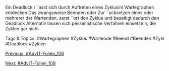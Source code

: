 Ein Deadlock l ¨asst sich durch Auftreten eines Zyklusim Wartegraphen
entdecken
Das zwangsweise Beenden oder Zur ¨ucksetzen eines oder mehrerer der
Wartenden, zerst ¨ort den Zyklus und beseitigt dadurch den Deadlock
Alternativ lassen sich pessimistische Verfahren einsetze n, die Zyklen gar nicht

   Tags & Topics:
   #Wartegraphen
   #Zyklus
   #Wartende
   #Beend
   #Beenden
   #Zykl
   #Deadlock
   #Zyklen

[Previous: #AdvIT-Folien_108](AdvIT-Folien_108.md)

[Next: #AdvIT-Folien_108](AdvIT-Folien_108.md)